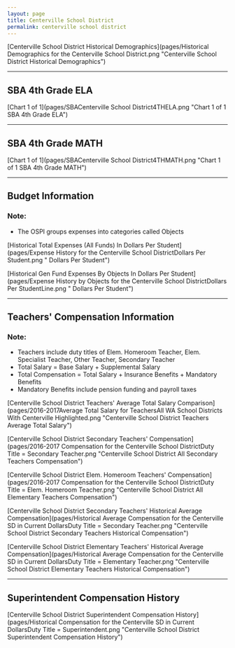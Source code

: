 ```yaml
---
layout: page
title: Centerville School District
permalink: centerville school district
---
```



[Centerville School District Historical Demographics](pages/Historical Demographics for the Centerville School District.png "Centerville School District Historical Demographics")

___

## SBA 4th Grade ELA

[Chart 1 of 1](pages/SBACenterville School District4THELA.png "Chart 1 of 1 SBA 4th Grade ELA")


___

## SBA 4th Grade MATH

[Chart 1 of 1](pages/SBACenterville School District4THMATH.png "Chart 1 of 1 SBA 4th Grade MATH")


___

## Budget Information
### Note:
- The OSPI groups expenses into categories called Objects

[Historical Total Expenses (All Funds) In Dollars Per Student](pages/Expense History for the Centerville School DistrictDollars Per Student.png " Dollars Per Student")

[Historical Gen Fund Expenses By Objects In Dollars Per Student](pages/Expense History by Objects for the Centerville School DistrictDollars Per StudentLine.png " Dollars Per Student")


___

## Teachers' Compensation Information
### Note:
- Teachers include duty titles of Elem. Homeroom Teacher, Elem. Specialist Teacher, Other Teacher, Secondary Teacher
- Total Salary = Base Salary + Supplemental Salary
- Total Compensation = Total Salary + Insurance Benefits + Mandatory Benefits
- Mandatory Benefits include pension funding and payroll taxes

[Centerville School District Teachers' Average Total Salary Comparison](pages/2016-2017Average Total Salary for TeachersAll WA School Districts With Centerville Highlighted.png "Centerville School District Teachers Average Total Salary")

[Centerville School District Secondary Teachers' Compensation](pages/2016-2017 Compensation for the Centerville School DistrictDuty Title = Secondary Teacher.png "Centerville School District All Secondary Teachers Compensation")

[Centerville School District Elem. Homeroom Teachers' Compensation](pages/2016-2017 Compensation for the Centerville School DistrictDuty Title = Elem. Homeroom Teacher.png "Centerville School District All Elementary Teachers Compensation")

[Centerville School District Secondary Teachers' Historical Average Compensation](pages/Historical Average Compensation for the Centerville SD in Current DollarsDuty Title = Secondary Teacher.png "Centerville School District Secondary Teachers Historical Compensation")

[Centerville School District Elementary Teachers' Historical Average Compensation](pages/Historical Average Compensation for the Centerville SD in Current DollarsDuty Title = Elementary Teacher.png "Centerville School District Elementary Teachers Historical Compensation")


___

## Superintendent Compensation History

[Centerville School District Superintendent Compensation History](pages/Historical Compensation for the Centerville SD in Current DollarsDuty Title = Superintendent.png "Centerville School District Superintendent Compensation History")

